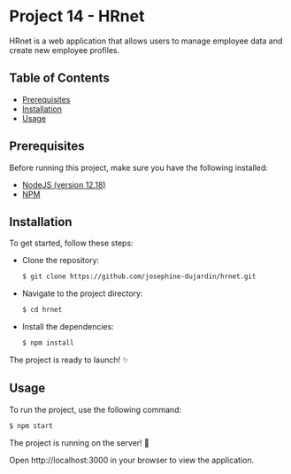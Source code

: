 # Project 14 - HRnet

HRnet is a web application that allows users to manage employee data and create new employee profiles.

## Table of Contents

- [Prerequisites](#prerequisites)
- [Installation](#installation)
- [Usage](#usage)

## Prerequisites

Before running this project, make sure you have the following installed:

- [NodeJS (version 12.18)](https://nodejs.org/en/)
- [NPM](https://www.npmjs.com/)

## Installation

To get started, follow these steps:

- Clone the repository:

   ```bash
   $ git clone https://github.com/josephine-dujardin/hrnet.git
    ```

- Navigate to the project directory:

   ```bash
   $ cd hrnet
   ```

- Install the dependencies:

   ```bash
   $ npm install
   ```

The project is ready to launch! ✨

## Usage

To run the project, use the following command:

```bash
$ npm start
```

The project is running on the server! 🚀

Open http://localhost:3000 in your browser to view the application.